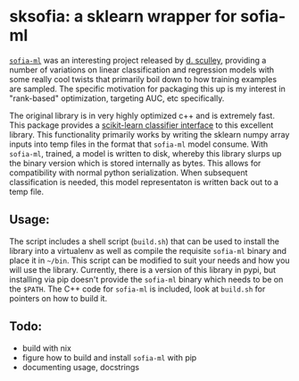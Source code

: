 # sksofia: a sklearn wrapper for sofia-ml

[`sofia-ml`](https://code.google.com/archive/p/sofia-ml/) was an interesting project released by [d. sculley](https://www.eecs.tufts.edu/~dsculley/), providing a number of variations on linear classification and regression models with some really cool twists that primarily boil down to how training examples are sampled. The specific motivation for packaging this up is my interest in "rank-based" optimization, targeting AUC, etc specifically.

The original library is in very highly optimized c++ and is extremely fast. This package provides a [scikit-learn classifier interface](https://scikit-learn.org/stable/modules/generated/sklearn.base.ClassifierMixin.html#sklearn.base.ClassifierMixin) to this excellent library. This functionality primarily works by writing  the sklearn numpy array inputs into temp files in the format that `sofia-ml` model consume. With `sofia-ml`,  trained, a model is written to disk, whereby this library slurps up the binary version which is stored internally as bytes. This allows for compatibility with normal python serialization. When subsequent classification is needed, this model representaton is written back out to a temp file. 

Usage:
------

The script includes a shell script (`build.sh`) that can be used to install the library into a virtualenv as well as compile the requisite `sofia-ml` binary and place it in `~/bin`. This script can be modified to suit your needs and how you will use the library. Currently, there is a version of this library in pypi, but installing via pip doesn't provide the `sofia-ml` binary which needs to be on the `$PATH`. The C++ code for `sofia-ml` is included, look at `build.sh` for pointers on how to build it.


Todo:
-----
- build with nix
- figure how to build and install `sofia-ml` with pip
- documenting usage, docstrings
